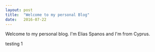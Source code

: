 ```yaml
---
layout: post
title:  "Welcome to my personal Blog"
date:   2016-07-22
---
```


<p class="intro"><span class="dropcap"></span> Welcome to my personal blog. I'm Elias Spanos and I'm from Cyprus.</p>

testing 1